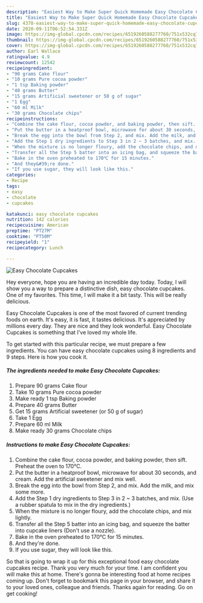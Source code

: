 ```yaml
---
description: "Easiest Way to Make Super Quick Homemade Easy Chocolate Cupcakes"
title: "Easiest Way to Make Super Quick Homemade Easy Chocolate Cupcakes"
slug: 4378-easiest-way-to-make-super-quick-homemade-easy-chocolate-cupcakes
date: 2020-09-11T06:52:54.331Z
image: https://img-global.cpcdn.com/recipes/6519260588277760/751x532cq70/easy-chocolate-cupcakes-recipe-main-photo.jpg
thumbnail: https://img-global.cpcdn.com/recipes/6519260588277760/751x532cq70/easy-chocolate-cupcakes-recipe-main-photo.jpg
cover: https://img-global.cpcdn.com/recipes/6519260588277760/751x532cq70/easy-chocolate-cupcakes-recipe-main-photo.jpg
author: Earl Wallace
ratingvalue: 4.9
reviewcount: 12542
recipeingredient:
- "90 grams Cake flour"
- "10 grams Pure cocoa powder"
- "1 tsp Baking powder"
- "40 grams Butter"
- "15 grams Artificial sweetener or 50 g of sugar"
- "1 Egg"
- "60 ml Milk"
- "30 grams Chocolate chips"
recipeinstructions:
- "Combine the cake flour, cocoa powder, and baking powder, then sift. Preheat the oven to 170℃."
- "Put the butter in a heatproof bowl, microwave for about 30 seconds, and cream. Add the artificial sweetener and mix well."
- "Break the egg into the bowl from Step 2, and mix. Add the milk, and mix some more."
- "Add the Step 1 dry ingredients to Step 3 in 2 ~ 3 batches, and mix. (Use a rubber spatula to mix in the dry ingredients.)"
- "When the mixture is no longer floury, add the chocolate chips, and mix lightly."
- "Transfer all the Step 5 batter into an icing bag, and squeeze the batter into cupcake liners (Don&#39;t use a nozzle)."
- "Bake in the oven preheated to 170℃ for 15 minutes."
- "And they&#39;re done."
- "If you use sugar, they will look like this."
categories:
- Recipe
tags:
- easy
- chocolate
- cupcakes

katakunci: easy chocolate cupcakes 
nutrition: 142 calories
recipecuisine: American
preptime: "PT27M"
cooktime: "PT50M"
recipeyield: "1"
recipecategory: Lunch

---
```



![Easy Chocolate Cupcakes](https://img-global.cpcdn.com/recipes/6519260588277760/751x532cq70/easy-chocolate-cupcakes-recipe-main-photo.jpg)

Hey everyone, hope you are having an incredible day today. Today, I will show you a way to prepare a distinctive dish, easy chocolate cupcakes. One of my favorites. This time, I will make it a bit tasty. This will be really delicious.



Easy Chocolate Cupcakes is one of the most favored of current trending foods on earth. It's easy, it is fast, it tastes delicious. It's appreciated by millions every day. They are nice and they look wonderful. Easy Chocolate Cupcakes is something that I've loved my whole life.


To get started with this particular recipe, we must prepare a few ingredients. You can have easy chocolate cupcakes using 8 ingredients and 9 steps. Here is how you cook it.

<!--inarticleads1-->

##### The ingredients needed to make Easy Chocolate Cupcakes:

1. Prepare 90 grams Cake flour
1. Take 10 grams Pure cocoa powder
1. Make ready 1 tsp Baking powder
1. Prepare 40 grams Butter
1. Get 15 grams Artificial sweetener (or 50 g of sugar)
1. Take 1 Egg
1. Prepare 60 ml Milk
1. Make ready 30 grams Chocolate chips




<!--inarticleads2-->

##### Instructions to make Easy Chocolate Cupcakes:

1. Combine the cake flour, cocoa powder, and baking powder, then sift. Preheat the oven to 170℃.
1. Put the butter in a heatproof bowl, microwave for about 30 seconds, and cream. Add the artificial sweetener and mix well.
1. Break the egg into the bowl from Step 2, and mix. Add the milk, and mix some more.
1. Add the Step 1 dry ingredients to Step 3 in 2 ~ 3 batches, and mix. (Use a rubber spatula to mix in the dry ingredients.)
1. When the mixture is no longer floury, add the chocolate chips, and mix lightly.
1. Transfer all the Step 5 batter into an icing bag, and squeeze the batter into cupcake liners (Don&#39;t use a nozzle).
1. Bake in the oven preheated to 170℃ for 15 minutes.
1. And they&#39;re done.
1. If you use sugar, they will look like this.




So that is going to wrap it up for this exceptional food easy chocolate cupcakes recipe. Thank you very much for your time. I am confident you will make this at home. There's gonna be interesting food at home recipes coming up. Don't forget to bookmark this page in your browser, and share it to your loved ones, colleague and friends. Thanks again for reading. Go on get cooking!
